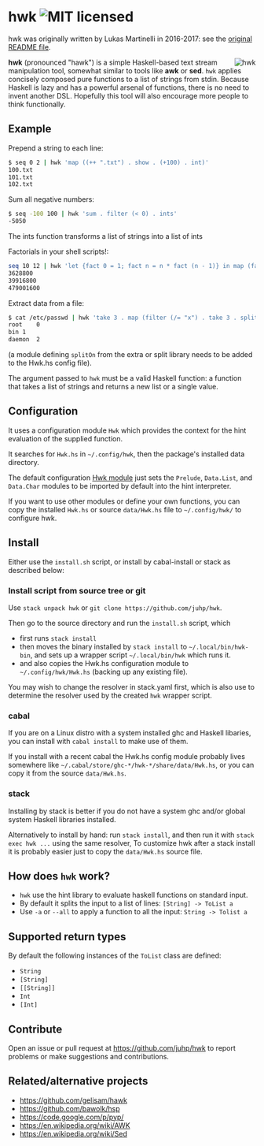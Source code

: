# hwk ![MIT licensed](https://img.shields.io/badge/license-MIT-blue.svg)

hwk was originally written by Lukas Martinelli in 2016-2017:
see the [original README file](README.md.orig).

<img align="right" alt="hwk" src="hwk.png" />

**hwk** (pronounced "hawk") is a simple Haskell-based text stream manipulation tool, somewhat similar to tools like **awk** or **sed**.
`hwk` applies concisely composed pure functions to a list of strings from stdin. Because Haskell is lazy and has a powerful arsenal of functions, there is no need to invent another DSL. Hopefully this tool will also encourage more people to think functionally.

## Example

Prepend a string to each line:
```bash
$ seq 0 2 | hwk 'map ((++ ".txt") . show . (+100) . int)'
100.txt
101.txt
102.txt
```

Sum all negative numbers:
```bash
$ seq -100 100 | hwk 'sum . filter (< 0) . ints'
-5050
```
The ints function transforms a list of strings into a list of ints

Factorials in your shell scripts!:
```bash
seq 10 12 | hwk 'let {fact 0 = 1; fact n = n * fact (n - 1)} in map (fact . int)'
3628800
39916800
479001600
```

Extract data from a file:
```bash
$ cat /etc/passwd | hwk 'take 3 . map (filter (/= "x") . take 3 . splitOn ":")'
root	0
bin	1
daemon	2
```
(a module defining `splitOn` from the extra or split library needs to be added to the Hwk.hs config file).

The argument passed to `hwk` must be a valid Haskell function: a function that takes a list of strings and returns a new list or a single value.

## Configuration
It uses a configuration module `Hwk` which provides the context for the hint evaluation of the supplied function.

It searches for `Hwk.hs` in `~/.config/hwk`, then the package's installed data directory.

The default configuration [Hwk module](data/Hwk.hs) just sets
the `Prelude`, `Data.List`, and `Data.Char` modules to be imported by default into the hint interpreter.

If you want to use other modules or define your own functions, you can copy the installed `Hwk.hs` or source `data/Hwk.hs` file to `~/.config/hwk/` to configure hwk.

## Install
Either use the `install.sh` script, or install by cabal-install or stack
as described below:

### Install script from source tree or git
Use `stack unpack hwk` or `git clone https://github.com/juhp/hwk`.

Then go to the source directory and run the `install.sh` script, which

- first runs `stack install`
- then moves the binary installed by `stack install` to `~/.local/bin/hwk-bin`, and sets up a wrapper script `~/.local/bin/hwk` which runs it.
- and also copies the Hwk.hs configuration module to `~/.config/hwk/Hwk.hs` (backing up any existing file).

You may wish to change the resolver in stack.yaml first, which is also use to determine the resolver used by the created `hwk` wrapper script.

### cabal
If you are on a Linux distro with a system installed ghc and Haskell libaries,
you can install with `cabal install` to make use of them.

If you install with a recent cabal the Hwk.hs config module probably lives somewhere like `~/.cabal/store/ghc-*/hwk-*/share/data/Hwk.hs`, or you can copy it from the source `data/Hwk.hs`.

### stack
Installing by stack is better if you do not have a system ghc
and/or global system Haskell libraries installed.

Alternatively to install by hand: run `stack install`,
and then run it with `stack exec hwk ...` using the same resolver,
To customize hwk after a stack install it is probably easier just to copy
the `data/Hwk.hs` source file.

## How does `hwk` work?

- `hwk` use the hint library to evaluate haskell functions on standard input.
- By default it splits the input to a list of lines: `[String] -> ToList a`
- Use `-a` or `--all` to apply a function to all the input: `String -> Tolist a`

## Supported return types

By default the following instances of the `ToList` class are defined:

- `String`
- `[String]`
- `[[String]]`
- `Int`
- `[Int]`

## Contribute

Open an issue or pull request at https://github.com/juhp/hwk
to report problems or make suggestions and contributions.

## Related/alternative projects

- https://github.com/gelisam/hawk
- https://github.com/bawolk/hsp
- https://code.google.com/p/pyp/
- https://en.wikipedia.org/wiki/AWK
- https://en.wikipedia.org/wiki/Sed

